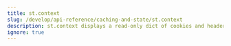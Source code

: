 ```yaml
---
title: st.context
slug: /develop/api-reference/caching-and-state/st.context
description: st.context displays a read-only dict of cookies and headers
ignore: true
---
```


<Autofunction function="streamlit.context" />

<Autofunction function="context.cookies" />

<Autofunction function="context.headers" />

<Autofunction function="context.ip_address" />

<Autofunction function="context.is_embedded" />

<Autofunction function="context.locale" />

<Autofunction function="context.theme" />

<Autofunction function="context.timezone" />

<Autofunction function="context.timezone_offset" />

<Autofunction function="context.url" />
